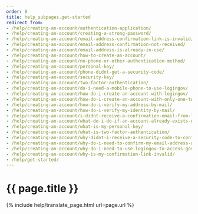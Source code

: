 ```yaml
---
order: 0
title: help_subpages.get-started
redirect_from:
- /help/creating-an-account/authentication-application/
- /help/creating-an-account/creating-a-strong-password/
- /help/creating-an-account/email-address-confirmation-link-is-invalid/
- /help/creating-an-account/email-address-confirmation-not-received/
- /help/creating-an-account/email-address-is-already-in-use/
- /help/creating-an-account/how-to-create-an-account/
- /help/creating-an-account/no-phone-or-other-authentication-method/
- /help/creating-an-account/personal-key/
- /help/creating-an-account/phone-didnt-get-a-security-code/
- /help/creating-an-account/security-key/
- /help/creating-an-account/two-factor-authentication/
- /help/creating-an-account/do-i-need-a-mobile-phone-to-use-logingov/
- /help/creating-an-account/how-do-i-create-an-account-with-logingov/
- /help/creating-an-account/how-do-i-create-an-account-with-only-one-two-factor-authenticator/
- /help/creating-an-account/how-do-i-verify-my-address-by-mail/
- /help/creating-an-account/how-do-i-verify-my-identity-by-mail/
- /help/creating-an-account/i-didnt-receive-a-confirmation-email-from-logingov/
- /help/creating-an-account/what-do-i-do-if-an-account-already-exists-under-my-email-address/
- /help/creating-an-account/what-is-my-personal-key/
- /help/creating-an-account/what-is-two-factor-authentication/
- /help/creating-an-account/why-didnt-i-receive-a-security-code-to-confirm-my-phone/
- /help/creating-an-account/why-do-i-need-to-confirm-my-email-address-and-my-phone-number/
- /help/creating-an-account/why-do-i-need-to-use-logingov-to-access-government-services-online/
- /help/creating-an-account/why-is-my-confirmation-link-invalid/
- /help/get-started/
---
```


# {{ page.title }}
{% include help/translate_page.html url=page.url %}
